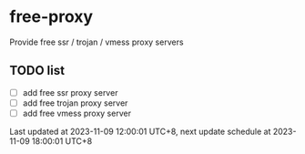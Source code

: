 
# free-proxy
Provide free ssr / trojan / vmess proxy servers


## TODO list
- [ ] add free ssr proxy server
- [ ] add free trojan proxy server
- [ ] add free vmess proxy server

Last updated at 2023-11-09 12:00:01 UTC+8, next update schedule at 2023-11-09 18:00:01 UTC+8

